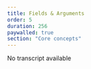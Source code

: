 ```yaml
---
title: Fields & Arguments
order: 5
duration: 256
paywalled: true
section: "Core concepts"
---
```


No transcript available
